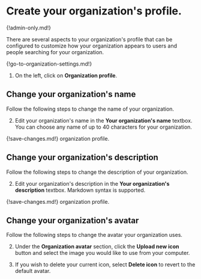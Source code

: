 # Create your organization's profile.

{!admin-only.md!}

There are several aspects to your organization's profile that can be
configured to customize how your organization appears to users and people
searching for your organization.

{!go-to-organization-settings.md!}

1. On the left, click on **Organization profile**.

## Change your organization's name

Follow the following steps to change the name of your organization.

2. Edit your organization's name in the **Your organization's name** textbox.
You can choose any name of up to 40 characters for your organization.

{!save-changes.md!} organization profile.

## Change your organization's description

Follow the following steps to change the description of your organization.

2. Edit your organization's description in the **Your organization's description**
textbox. Markdown syntax is supported.

{!save-changes.md!} organization profile.

## Change your organization's avatar

Follow the following steps to change the avatar your organization uses.

2. Under the **Organization avatar** section, click the **Upload new icon**
button and select the image you would like to use from your computer.

3. If you wish to delete your current icon, select **Delete icon** to revert to
the default avatar.
